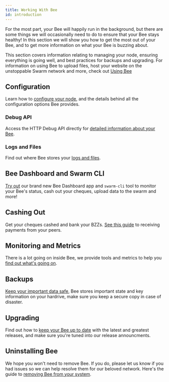 ```yaml
---
title: Working With Bee
id: introduction
---
```


For the most part, your Bee will happily run in the background, but there are some things we will occasionally need to do to ensure that your Bee stays healthy! In this section we will show you how to get the most out of your Bee, 
and to get more information on what your Bee is buzzing about.

This section covers information relating to managing your node, ensuring everything is going well, and best practices for backups and upgrading. For information on using Bee to upload files, host your website on the unstoppable Swarm network and more, check out [Using Bee](/docs/access-the-swarm/introduction)

## Configuration

Learn how to [configure your node](/docs/working-with-bee/configuration), and the details behind all the configuration options Bee provides.

### Debug API

Access the HTTP Debug API directly for [detailed information about your Bee](/docs/working-with-bee/debug-api).

### Logs and Files

Find out where Bee stores your [logs and files](/docs/working-with-bee/logs-and-files).

## Bee Dashboard and Swarm CLI

[Try out](/docs/working-with-bee/bee-tools) our brand new Bee Dashboard app and `swarm-cli` tool to monitor your Bee's status, cash out your cheques, upload data to the swarm and more!

## Cashing Out

Get your cheques cashed and bank your BZZs. [See this guide](/docs/working-with-bee/cashing-out) to receiving payments from your peers.

## Monitoring and Metrics

There is a lot going on inside Bee, we provide tools and metrics to help you [find out what's going on](/docs/working-with-bee/monitoring).

## Backups

[Keep your important data safe](/docs/working-with-bee/backups), Bee stores important state and key information on your hardrive, make sure you keep a secure copy in case of disaster.

## Upgrading

Find out how to [keep your Bee up to date](/docs/working-with-bee/upgrading-bee) with the latest and greatest releases, and make sure you're tuned into our release announcments.

## Uninstalling Bee

We hope you won't need to remove Bee. If you do, please let us know if you had issues so we can help resolve them for our beloved network. Here's the guide to [removing Bee from your system](/docs/working-with-bee/uninstalling-bee).